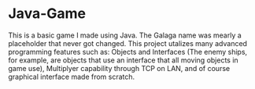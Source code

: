 # Java-Game
This is a basic game I made using Java. The Galaga name was mearly a placeholder that never got changed. 
This project utalizes many advanced programming features such as: Objects and Interfaces (The enemy ships, for example, are objects that use an interface that all moving objects in game use), Multiplyer capability through TCP on LAN, and of course graphical interface made from scratch. 
